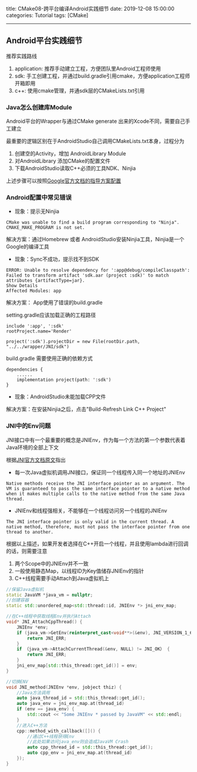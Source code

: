 title: CMake08-跨平台编译Android实践细节
date: 2019-12-08 15:00:00
categories: Tutorial
tags: [CMake]

---

## Android平台实践细节

推荐实践路线

1. application: 推荐手动建立工程，方便团队里Android工程师使用
2. sdk: 手工创建工程，并通过build.gradle引用cmake，方便application工程师开箱即用
3. c++: 使用cmake管理，并通sdk层的CMakeLists.txt引用

### Java怎么创建库Module

Android平台的Wrapper与通过CMake generate 出来的Xcode不同，需要自己手工建立

最重要的逻辑区别在于AndroidStudio自己调用CMakeLists.txt本身，过程分为

1. 创建空的Activity，增加 AndroidLibrary Module
2. 对AndroidLibrary 添加CMake的配置文件
3. 下载AndroidStudio读取C++必须的工具NDK、Ninjia

上述步骤可以按照[Google官方文档的指导方案配置](https://developer.android.com/studio/projects/add-native-code?hl=zh-cn)

### Android配置中常见错误

* 现象：提示无Ninjia

```
CMake was unable to find a build program corresponding to "Ninja".  CMAKE_MAKE_PROGRAM is not set.
```

解决方案：通过Homebrew 或者 AndroidStudio安装Ninjia工具，Ninjia是一个Google的编译工具

* 现象：Sync不成功，提示找不到SDK

```
ERROR: Unable to resolve dependency for ':app@debug/compileClasspath': Failed to transform artifact 'sdk.aar (project :sdk)' to match attributes {artifactType=jar}.
Show Details
Affected Modules: app
```
解决方案： App使用了错误的build.gradle

setting.gradle应该加载正确的工程路径

```
include ':app', ':sdk'
rootProject.name='Render'

project(':sdk').projectDir = new File(rootDir.path, "../../wrapper/JNI/sdk")
```

build.gradle 需要使用正确的依赖方式

```
dependencies {
    ......
    implementation project(path: ':sdk')
}
```

* 现象：AndroidStudio未能加载CPP文件

解决方案：在安装Ninjia之后，点击"Build-Refresh Link C++ Project"

### JNI中的Env问题

JNI接口中有一个最重要的概念是JNIEnv，作为每一个方法的第一个参数代表着Java环境的全部上下文

根据[JNI官方文档原文](https://docs.oracle.com/javase/8/docs/technotes/guides/jni/spec/design.html#interface_pointer)指出

* 每一次Java虚拟机调用JNI接口，保证同一个线程传入同一个地址的JNIEnv

```
Native methods receive the JNI interface pointer as an argument. The VM is guaranteed to pass the same interface pointer to a native method when it makes multiple calls to the native method from the same Java thread. 
```

* JNIEnv和线程强相关，不能够在一个线程访问另一个线程的JNIEnv

```
The JNI interface pointer is only valid in the current thread. A native method, therefore, must not pass the interface pointer from one thread to another.
```

根据以上描述，如果开发者选择在C++开启一个线程，并且使用lambda进行回调的话，则需要注意

1. 两个Scope中的JNIEnv并不一致
2. 一般使用静态Map，以线程ID为Key值储存JNIEnv的指针
3. C++线程需要手动Attach到Java虚拟机上

```C++
//保留Java虚拟机
static JavaVM *java_vm = nullptr;
//创建容器
static std::unordered_map<std::thread::id, JNIEnv *> jni_env_map;

//在C++线程中获取线程Env并执行Attach
void* JNI_AttachCppThread() {
    JNIEnv *env;
    if (java_vm->GetEnv(reinterpret_cast<void**>(&env), JNI_VERSION_1_6) != JNI_OK) {
        return JNI_ERR;
    }
    if （java_vm->AttachCurrentThread(&env, NULL) != JNI_OK） {
        return JNI_ERR;
    }
    jni_env_map[std::this_thread::get_id()] = env;
}

//切换ENV
void JNI_method(JNIEnv *env, jobject thiz) {
    //Java方法调用
    auto java_thread_id = std::this_thread::get_id();
    auto java_env = jni_env_map.at(thread_id)
    if (env == java_env) {
        std::cout << "Some JNIEnv * passed by JavaVM" << std::endl;
    }
    //进入C++方法
    cpp::method_with_callback([]() {
        //通过C++线程获得Env
        //此处如果访问java_env则会造成JavaVM Crash
        auto cpp_thread_id = std::this_thread::get_id();
        auto cpp_env = jni_env_map.at(thread_id)
    });
}

```
